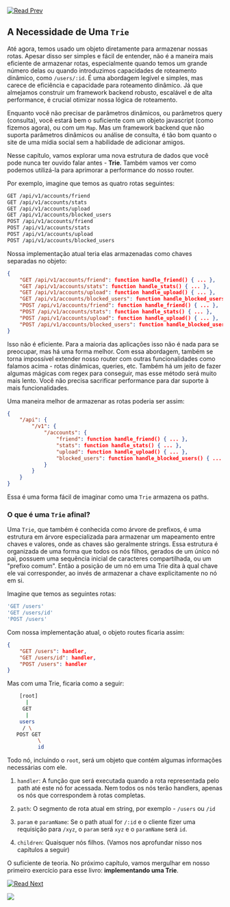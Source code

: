 [![Read Prev](/assets/imgs/prev.png)](/chapters/ch06.3-improving-the-router-api.md)

## A Necessidade de Uma `Trie`

Até agora, temos usado um objeto diretamente para armazenar nossas rotas. Apesar disso ser simples e fácil de entender, não é a maneira mais eficiente de armazenar rotas, especialmente quando temos um grande número delas ou quando introduzimos capacidades de roteamento dinâmico, como `/users/:id`. É uma abordagem legível e simples, mas carece de eficiência e capacidade para roteamento dinâmico. Já que almejamos construir um framework backend robusto, escalável e de alta performance, é crucial otimizar nossa lógica de roteamento.

Enquanto você não precisar de parâmetros dinâmicos, ou parâmetros query (consulta), você estará bem o suficiente com um objeto javascript (como fizemos agora), ou com um `Map`. Mas um framework backend que não suporta parâmetros dinâmicos ou análise de consulta, é tão bom quanto o site de uma mídia social sem a habilidade de adicionar amigos.

Nesse capítulo, vamos explorar uma nova estrutura de dados que você pode nunca ter ouvido falar antes - **Trie**. Também vamos ver como podemos utilizá-la para aprimorar a performance do nosso router.

Por exemplo, imagine que temos as quatro rotas seguintes:

```bash
GET /api/v1/accounts/friend
GET /api/v1/accounts/stats
GET /api/v1/accounts/upload
GET /api/v1/accounts/blocked_users
POST /api/v1/accounts/friend
POST /api/v1/accounts/stats
POST /api/v1/accounts/upload
POST /api/v1/accounts/blocked_users
```

Nossa implementação atual teria elas armazenadas como chaves separadas no objeto:

```json
{
    "GET /api/v1/accounts/friend": function handle_friend() { ... },
    "GET /api/v1/accounts/stats": function handle_stats() { ... },
    "GET /api/v1/accounts/upload": function handle_upload() { ... },
    "GET /api/v1/accounts/blocked_users": function handle_blocked_users() { ... },
    "POST /api/v1/accounts/friend": function handle_friend() { ... },
    "POST /api/v1/accounts/stats": function handle_stats() { ... },
    "POST /api/v1/accounts/upload": function handle_upload() { ... },
    "POST /api/v1/accounts/blocked_users": function handle_blocked_users() { ... }
}
```

Isso não é eficiente. Para a maioria das aplicações isso não é nada para se preocupar, mas há uma forma melhor. Com essa abordagem, também se torna impossível extender nosso router com outras funcionalidades como falamos acima - rotas dinâmicas, queries, etc. Também há um jeito de fazer algumas mágicas com regex para conseguir, mas esse método será muito mais lento. Você não precisa sacrificar performance para dar suporte à mais funcionalidades.

Uma maneira melhor de armazenar as rotas poderia ser assim:

```json
{
    "/api": {
        "/v1": {
            "/accounts": {
                "friend": function handle_friend() { ... },
                "stats": function handle_stats() { ... },
                "upload": function handle_upload() { ... },
                "blocked_users": function handle_blocked_users() { ... }
            }
        }
    }
}
```

Essa é uma forma fácil de imaginar como uma `Trie` armazena os paths.

### O que é uma `Trie` afinal?

Uma `Trie`, que também é conhecida como árvore de prefixos, é uma estrutura em árvore especializada para armazenar um mapeamento entre chaves e valores, onde as chaves são geralmente strings. Essa estrutura é organizada de uma forma que todos os nós filhos, gerados de um único nó pai, possuem uma sequência inicial de caracteres compartilhada, ou um "prefixo comum". Então a posição de um nó em uma Trie dita à qual chave ele vai corresponder, ao invés de armazenar a chave explicitamente no nó em si.

Imagine que temos as seguintes rotas:

```bash
'GET /users'
'GET /users/id'
'POST /users'
```

Com nossa implementação atual, o objeto routes ficaria assim:

```json
{
    "GET /users": handler,
    "GET /users/id": handler,
    "POST /users": handler
}
```

Mas com uma Trie, ficaria como a seguir:

```bash
    [root]
      |
     GET
      |
    users
     / \
   POST GET
          \
          id
```

Todo nó, incluindo o `root`, será um objeto que contém algumas informações necessárias com ele.

1. `handler`: A função que será executada quando a rota representada pelo path até este nó for acessada. Nem todos os nós terão handlers, apenas os nós que correspondem à rotas completas.

2. `path`: O segmento de rota atual em string, por exemplo - `/users` ou `/id`

3. `param` e `paramName`: Se o path atual for `/:id` e o cliente fizer uma requisição para `/xyz`, o `param` será `xyz` e o `paramName` será `id`.

4. `children`: Quaisquer nós filhos. (Vamos nos aprofundar nisso nos capítulos a seguir)

O suficiente de teoria. No próximo capítulo, vamos mergulhar em nosso primeiro exercício para esse livro: **implementando uma Trie**.

[![Read Next](/assets/imgs/next.png)](/chapters/ch07-ex-implementing-a-trie.md)

![](https://uddrapi.com/api/img?page=ch6.4)
